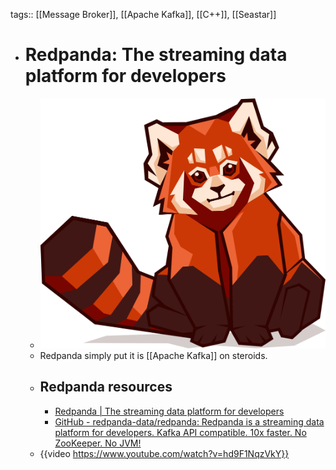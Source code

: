 tags:: [[Message Broker]], [[Apache Kafka]], [[C++]], [[Seastar]]

- # Redpanda: The streaming data platform for developers
	- ![red_panda.png](../assets/red_panda_1700993020143_0.png)
	- Redpanda simply put it is [[Apache Kafka]] on steroids.
	- ## Redpanda resources
		- [Redpanda | The streaming data platform for developers](https://redpanda.com/)
		- [GitHub - redpanda-data/redpanda: Redpanda is a streaming data platform for developers. Kafka API compatible. 10x faster. No ZooKeeper. No JVM!](https://github.com/redpanda-data/redpanda)
	- {{video https://www.youtube.com/watch?v=hd9F1NqzVkY}}